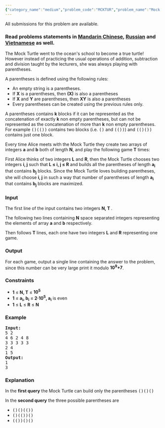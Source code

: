 ```yaml
---
{"category_name":"medium","problem_code":"MCKTUR","problem_name":"Mock Turtle","languages_supported":{"0":"ADA","1":"ASM","2":"BASH","3":"BF","4":"C","5":"C99 strict","6":"CAML","7":"CLOJ","8":"CLPS","9":"CPP 4.3.2","10":"CPP 4.9.2","11":"CPP14","12":"CS2","13":"D","14":"ERL","15":"FORT","16":"FS","17":"GO","18":"HASK","19":"ICK","20":"ICON","21":"JAVA","22":"JS","23":"LISP clisp","24":"LISP sbcl","25":"LUA","26":"NEM","27":"NICE","28":"NODEJS","29":"PAS fpc","30":"PAS gpc","31":"PERL","32":"PERL6","33":"PHP","34":"PIKE","35":"PRLG","36":"PYPY","37":"PYTH","38":"PYTH 3.4","39":"RUBY","40":"SCALA","41":"SCM chicken","42":"SCM guile","43":"SCM qobi","44":"ST","45":"TCL","46":"TEXT","47":"WSPC"},"max_timelimit":1,"source_sizelimit":50000,"problem_author":"alei","problem_tester":"kingofnumbers","date_added":"21-07-2016","tags":{"0":"alei","1":"catalan","2":"combinatorics","3":"cook73","4":"medium"},"editorial_url":"http://discuss.codechef.com/problems/MCKTUR","time":{"view_start_date":1471804200,"submit_start_date":1471804200,"visible_start_date":1471804200,"end_date":1735669800},"layout":"problem"}
---
```

<span class="solution-visible-txt">All submissions for this problem are available.</span><h3> Read problems statements in <a target="_blank" href="http://www.codechef.com/download/translated/COOK73/mandarin/MCKTUR.pdf">Mandarin Chinese</a>, <a target="_blank" href="http://www.codechef.com/download/translated/COOK73/russian/MCKTUR.pdf">Russian</a> and <a target="_blank" href="http://www.codechef.com/download/translated/COOK73/vietnamese/MCKTUR.pdf">Vietnamese</a> as well.</h3>

<p>
The Mock Turtle went to the ocean's school to become a true turtle! However instead of practicing the usual operations of addition, subtraction and division taught by the lecturers, she was always playing with parentheses.
</p>

<p>
A parentheses is defined using the following rules:
<ul>
<li>An empty string is a parentheses.</li>
<li>If <b>X</b> is a parentheses, then <b>(X)</b> is also a parentheses</li>
<li>If <b>X</b> and <b>Y</b> are parentheses, then <b>XY</b> is also a parentheses</li>
<li>Every parentheses can be created using the previous rules only.</li>
</ul>
</p>

<p>
A parentheses contains <b>k</b> blocks if it can be represented as the concatenation of exactly <b>k</b> non empty parentheses, but can not be represented as the concatenation of more than <b>k</b> non empty parentheses. For example <tt>()(())</tt> contains two blocks (i.e. <tt>()</tt> and <tt>(())</tt>) and <tt>(()())</tt> contains just one block.
</p>

<p>
Every time Alice meets with the Mock Turtle they create two arrays of integers <b>a</b> and <b>b</b> both of length <b>N</b>, and play the following game <b>T</b> times: </br>

First Alice thinks of two integers <b>L</b> and <b>R</b>, then the Mock Turtle chooses two integers <b>i, j</b> such that <b>L ≤ i, j ≤ R</b> and builds all the parentheses of length <b>a<sub>i</sub></b> that contains <b>b<sub>j</sub></b> blocks. Since the Mock Turtle loves building parentheses, she will choose <b>i, j</b> in such a way that number of parentheses of length <b>a<sub>i</sub></b> that contains <b>b<sub>j</sub></b> blocks are maximized.</p>


<h3>Input</h3>
<p>The first line of the input contains two integers <b>N, T </b>.</p>
<p>The following two lines containing <b>N</b> space separated integers representing the elements of array <b>a</b> and <b>b</b> respectively.</p>
<p>Then follows <b>T</b> lines, each one have two integers <b>L</b> and <b>R</b> representing one game.</p>

<h3>Output</h3>
<p>For each game, output a single line containing the answer to the problem, since this number can be very large print it modulo <b>10<sup>9</sup>+7</b>.</p>

<h3>Constraints</h3>
<ul>
<li><b>1</b> ≤ <b>N, T</b> ≤ <b>10<sup>5</sup></b></li>
<li><b>1</b> ≤ <b>a<sub>i</sub>, b<sub>i</sub></b> ≤ <b>2·10<sup>5</sup>, a<sub>i</sub></b> is even</li>
<li><b>1</b> ≤ <b>L</b> ≤ <b>R</b> ≤ <b>N</b></li>
</ul>

<h3>Example</h3>
<pre><b>Input:</b><tt>
5 2
4 6 2 4 8
3 3 3 3 3
2 4
1 5</tt>
<b>Output:</b><tt>
1
3</tt>
</pre>

<h3>Explanation</h3>
<p>In the <b>first query</b> the Mock Turtle can build only the parentheses <tt>()()()</tt></p>

<p>In the <b>second query</b> the three possible parentheses are 
<ul>
<li><tt>()()(())</tt></li>
<li><tt>()(())()</tt></li>
<li><tt>(())()()</tt></li>
</ul>
</p>
